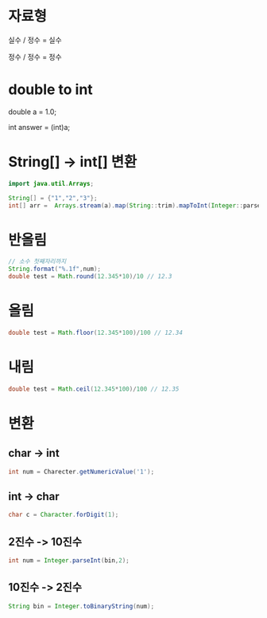 # 자료형

실수 /  정수 = 실수

정수 / 정수 = 정수



# double to int

double a = 1.0;

int answer = (int)a;



# String[] -> int[] 변환

```java
import java.util.Arrays;

String[] = {"1","2","3"};
int[] arr =  Arrays.stream(a).map(String::trim).mapToInt(Integer::parseInt).toArray();
```



# 반올림

```java
// 소수 첫째자리까지
String.format("%.1f",num);
double test = Math.round(12.345*10)/10 // 12.3
```



# 올림

```java
double test = Math.floor(12.345*100)/100 // 12.34
```



# 내림

```java
double test = Math.ceil(12.345*100)/100 // 12.35
```





# 변환

## char -> int

```java
int num = Charecter.getNumericValue('1');
```



## int -> char

```java
char c = Character.forDigit(1);
```



## 2진수 -> 10진수

```java
int num = Integer.parseInt(bin,2);
```



## 10진수 -> 2진수

```java
String bin = Integer.toBinaryString(num);
```

